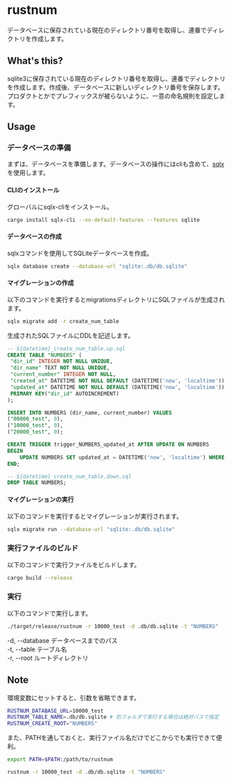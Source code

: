 # rustnum

データベースに保存されている現在のディレクトリ番号を取得し、連番でディレクトリを作成します。  

## What's this?

sqlite3に保存されている現在のディレクトリ番号を取得し、連番でディレクトリを作成します。作成後、データベースに新しいディレクトリ番号を保存します。  
プロダクトとかでプレフィックスが被らないように、一意の命名規則を設定します。  

## Usage

### データベースの準備
まずは、データベースを準備します。データベースの操作にはcliも含めて、[sqlx](https://github.com/launchbadge/sqlx)を使用します。

#### CLIのインストール

グローバルにsqlx-cliをインストール。
```bash
cargo install sqlx-cli --no-default-features --features sqlite
```

#### データベースの作成

sqlxコマンドを使用してSQLiteデータベースを作成。
```bash
sqlx database create --database-url "sqlite:.db/db.sqlite"
```

#### マイグレーションの作成

以下のコマンドを実行するとmigrationsディレクトリにSQLファイルが生成されます。
```bash
sqlx migrate add -r create_num_table
```

生成されたSQLファイルにDDLを記述します。
```sql
-- ${datetime}_create_num_table.up.sql
CREATE TABLE "NUMBERS" (
 "dir_id" INTEGER NOT NULL UNIQUE,
 "dir_name" TEXT NOT NULL UNIQUE,
 "current_number" INTEGER NOT NULL,
 "created_at" DATETIME NOT NULL DEFAULT (DATETIME('now', 'localtime')),
 "updated_at" DATETIME NOT NULL DEFAULT (DATETIME('now', 'localtime')),
 PRIMARY KEY("dir_id" AUTOINCREMENT)
);

INSERT INTO NUMBERS (dir_name, current_number) VALUES
("00000_test", 0),
("10000_test", 0),
("20000_test", 0);

CREATE TRIGGER trigger_NUMBERS_updated_at AFTER UPDATE ON NUMBERS
BEGIN
    UPDATE NUMBERS SET updated_at = DATETIME('now', 'localtime') WHERE rowid == NEW.rowid;
END;
```

```sql
-- ${datetime}_create_num_table.down.sql
DROP TABLE NUMBERS;
```

#### マイグレーションの実行

以下のコマンドを実行するとマイグレーションが実行されます。
```bash
sqlx migrate run --database-url "sqlite:.db/db.sqlite"

```

### 実行ファイルのビルド

以下のコマンドで実行ファイルをビルドします。
```bash
cargo build --release
```

### 実行

以下のコマンドで実行します。

```bash
./target/release/rustnum -r 10000_test -d .db/db.sqlite -t "NUMBERS"
```

-d, --database データベースまでのパス  
-t, --table テーブル名  
-r, --root ルートディレクトリ  

## Note

環境変数にセットすると、引数を省略できます。

```bash
RUSTNUM_DATABASE_URL=10000_test
RUSTNUM_TABLE_NAME=.db/db.sqlite # 別フォルダで実行する場合は絶対パスで指定
RUSTNUM_CREATE_ROOT="NUMBERS"
```

また、PATHを通しておくと、実行ファイル名だけでどこからでも実行できて便利。

```bash
export PATH=$PATH:/path/to/rustnum

rustnum -r 10000_test -d .db/db.sqlite -t "NUMBERS"
```

